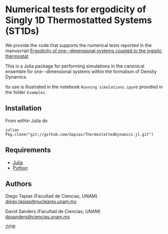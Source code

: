 # Numerical tests for ergodicity of Singly 1D Thermostatted Systems (ST1Ds) 

We provide the code that supports the numerical tests reported in the manuscript [Ergodicity of one--dimensional systems coupled to the logistic thermostat]().

This is a Julia package for performing simulations in the canonical ensemble for one--dimensional systems within the formalism of Density Dynamics. 

Its use is illustrated in the notebook `Running simulations.ipynb` provided in the folder `Examples`.

## Installation

From within Julia do

```
julia> Pkg.clone("git://github.com/dapias/ThermostattedDynamics.jl.git")
```

## Requirements

- [Julia](http://julialang.org/downloads/)
- [Python](https://www.python.org/downloads/release/python-2710/)


## Authors

Diego Tapias (Facultad de Ciencias, UNAM) diego.tapias@nucleares.unam.mx

David Sanders (Facultad de Ciencias, UNAM) dpsanders@ciencias.unam.mx

*2016*


